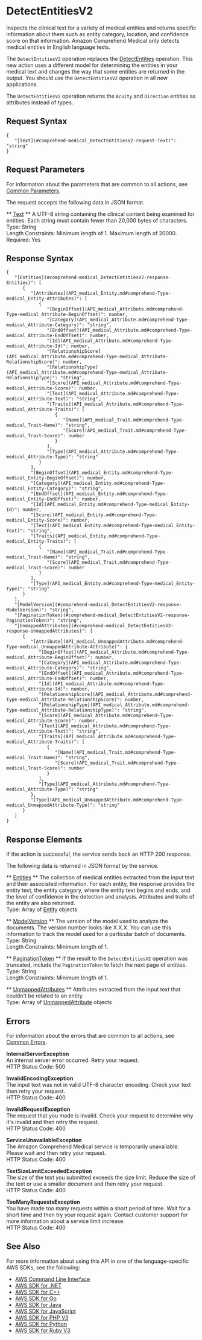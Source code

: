 # DetectEntitiesV2<a name="API_medical_DetectEntitiesV2"></a>

Inspects the clinical text for a variety of medical entities and returns specific information about them such as entity category, location, and confidence score on that information\. Amazon Comprehend Medical only detects medical entities in English language texts\.

The `DetectEntitiesV2` operation replaces the [DetectEntities](API_medical_DetectEntities.md) operation\. This new action uses a different model for determining the entities in your medical text and changes the way that some entities are returned in the output\. You should use the `DetectEntitiesV2` operation in all new applications\.

The `DetectEntitiesV2` operation returns the `Acuity` and `Direction` entities as attributes instead of types\. 

## Request Syntax<a name="API_medical_DetectEntitiesV2_RequestSyntax"></a>

```
{
   "[Text](#comprehend-medical_DetectEntitiesV2-request-Text)": "string"
}
```

## Request Parameters<a name="API_medical_DetectEntitiesV2_RequestParameters"></a>

For information about the parameters that are common to all actions, see [Common Parameters](CommonParameters.md)\.

The request accepts the following data in JSON format\.

 ** [Text](#API_medical_DetectEntitiesV2_RequestSyntax) **   <a name="comprehend-medical_DetectEntitiesV2-request-Text"></a>
A UTF\-8 string containing the clinical content being examined for entities\. Each string must contain fewer than 20,000 bytes of characters\.  
Type: String  
Length Constraints: Minimum length of 1\. Maximum length of 20000\.  
Required: Yes

## Response Syntax<a name="API_medical_DetectEntitiesV2_ResponseSyntax"></a>

```
{
   "[Entities](#comprehend-medical_DetectEntitiesV2-response-Entities)": [ 
      { 
         "[Attributes](API_medical_Entity.md#comprehend-Type-medical_Entity-Attributes)": [ 
            { 
               "[BeginOffset](API_medical_Attribute.md#comprehend-Type-medical_Attribute-BeginOffset)": number,
               "[Category](API_medical_Attribute.md#comprehend-Type-medical_Attribute-Category)": "string",
               "[EndOffset](API_medical_Attribute.md#comprehend-Type-medical_Attribute-EndOffset)": number,
               "[Id](API_medical_Attribute.md#comprehend-Type-medical_Attribute-Id)": number,
               "[RelationshipScore](API_medical_Attribute.md#comprehend-Type-medical_Attribute-RelationshipScore)": number,
               "[RelationshipType](API_medical_Attribute.md#comprehend-Type-medical_Attribute-RelationshipType)": "string",
               "[Score](API_medical_Attribute.md#comprehend-Type-medical_Attribute-Score)": number,
               "[Text](API_medical_Attribute.md#comprehend-Type-medical_Attribute-Text)": "string",
               "[Traits](API_medical_Attribute.md#comprehend-Type-medical_Attribute-Traits)": [ 
                  { 
                     "[Name](API_medical_Trait.md#comprehend-Type-medical_Trait-Name)": "string",
                     "[Score](API_medical_Trait.md#comprehend-Type-medical_Trait-Score)": number
                  }
               ],
               "[Type](API_medical_Attribute.md#comprehend-Type-medical_Attribute-Type)": "string"
            }
         ],
         "[BeginOffset](API_medical_Entity.md#comprehend-Type-medical_Entity-BeginOffset)": number,
         "[Category](API_medical_Entity.md#comprehend-Type-medical_Entity-Category)": "string",
         "[EndOffset](API_medical_Entity.md#comprehend-Type-medical_Entity-EndOffset)": number,
         "[Id](API_medical_Entity.md#comprehend-Type-medical_Entity-Id)": number,
         "[Score](API_medical_Entity.md#comprehend-Type-medical_Entity-Score)": number,
         "[Text](API_medical_Entity.md#comprehend-Type-medical_Entity-Text)": "string",
         "[Traits](API_medical_Entity.md#comprehend-Type-medical_Entity-Traits)": [ 
            { 
               "[Name](API_medical_Trait.md#comprehend-Type-medical_Trait-Name)": "string",
               "[Score](API_medical_Trait.md#comprehend-Type-medical_Trait-Score)": number
            }
         ],
         "[Type](API_medical_Entity.md#comprehend-Type-medical_Entity-Type)": "string"
      }
   ],
   "[ModelVersion](#comprehend-medical_DetectEntitiesV2-response-ModelVersion)": "string",
   "[PaginationToken](#comprehend-medical_DetectEntitiesV2-response-PaginationToken)": "string",
   "[UnmappedAttributes](#comprehend-medical_DetectEntitiesV2-response-UnmappedAttributes)": [ 
      { 
         "[Attribute](API_medical_UnmappedAttribute.md#comprehend-Type-medical_UnmappedAttribute-Attribute)": { 
            "[BeginOffset](API_medical_Attribute.md#comprehend-Type-medical_Attribute-BeginOffset)": number,
            "[Category](API_medical_Attribute.md#comprehend-Type-medical_Attribute-Category)": "string",
            "[EndOffset](API_medical_Attribute.md#comprehend-Type-medical_Attribute-EndOffset)": number,
            "[Id](API_medical_Attribute.md#comprehend-Type-medical_Attribute-Id)": number,
            "[RelationshipScore](API_medical_Attribute.md#comprehend-Type-medical_Attribute-RelationshipScore)": number,
            "[RelationshipType](API_medical_Attribute.md#comprehend-Type-medical_Attribute-RelationshipType)": "string",
            "[Score](API_medical_Attribute.md#comprehend-Type-medical_Attribute-Score)": number,
            "[Text](API_medical_Attribute.md#comprehend-Type-medical_Attribute-Text)": "string",
            "[Traits](API_medical_Attribute.md#comprehend-Type-medical_Attribute-Traits)": [ 
               { 
                  "[Name](API_medical_Trait.md#comprehend-Type-medical_Trait-Name)": "string",
                  "[Score](API_medical_Trait.md#comprehend-Type-medical_Trait-Score)": number
               }
            ],
            "[Type](API_medical_Attribute.md#comprehend-Type-medical_Attribute-Type)": "string"
         },
         "[Type](API_medical_UnmappedAttribute.md#comprehend-Type-medical_UnmappedAttribute-Type)": "string"
      }
   ]
}
```

## Response Elements<a name="API_medical_DetectEntitiesV2_ResponseElements"></a>

If the action is successful, the service sends back an HTTP 200 response\.

The following data is returned in JSON format by the service\.

 ** [Entities](#API_medical_DetectEntitiesV2_ResponseSyntax) **   <a name="comprehend-medical_DetectEntitiesV2-response-Entities"></a>
The collection of medical entities extracted from the input text and their associated information\. For each entity, the response provides the entity text, the entity category, where the entity text begins and ends, and the level of confidence in the detection and analysis\. Attributes and traits of the entity are also returned\.  
Type: Array of [Entity](API_medical_Entity.md) objects

 ** [ModelVersion](#API_medical_DetectEntitiesV2_ResponseSyntax) **   <a name="comprehend-medical_DetectEntitiesV2-response-ModelVersion"></a>
The version of the model used to analyze the documents\. The version number looks like X\.X\.X\. You can use this information to track the model used for a particular batch of documents\.  
Type: String  
Length Constraints: Minimum length of 1\.

 ** [PaginationToken](#API_medical_DetectEntitiesV2_ResponseSyntax) **   <a name="comprehend-medical_DetectEntitiesV2-response-PaginationToken"></a>
If the result to the `DetectEntitiesV2` operation was truncated, include the `PaginationToken` to fetch the next page of entities\.  
Type: String  
Length Constraints: Minimum length of 1\.

 ** [UnmappedAttributes](#API_medical_DetectEntitiesV2_ResponseSyntax) **   <a name="comprehend-medical_DetectEntitiesV2-response-UnmappedAttributes"></a>
Attributes extracted from the input text that couldn't be related to an entity\.  
Type: Array of [UnmappedAttribute](API_medical_UnmappedAttribute.md) objects

## Errors<a name="API_medical_DetectEntitiesV2_Errors"></a>

For information about the errors that are common to all actions, see [Common Errors](CommonErrors.md)\.

 **InternalServerException**   
 An internal server error occurred\. Retry your request\.   
HTTP Status Code: 500

 **InvalidEncodingException**   
 The input text was not in valid UTF\-8 character encoding\. Check your text then retry your request\.  
HTTP Status Code: 400

 **InvalidRequestException**   
 The request that you made is invalid\. Check your request to determine why it's invalid and then retry the request\.  
HTTP Status Code: 400

 **ServiceUnavailableException**   
 The Amazon Comprehend Medical service is temporarily unavailable\. Please wait and then retry your request\.   
HTTP Status Code: 400

 **TextSizeLimitExceededException**   
 The size of the text you submitted exceeds the size limit\. Reduce the size of the text or use a smaller document and then retry your request\.   
HTTP Status Code: 400

 **TooManyRequestsException**   
 You have made too many requests within a short period of time\. Wait for a short time and then try your request again\. Contact customer support for more information about a service limit increase\.   
HTTP Status Code: 400

## See Also<a name="API_medical_DetectEntitiesV2_SeeAlso"></a>

For more information about using this API in one of the language\-specific AWS SDKs, see the following:
+  [AWS Command Line Interface](https://docs.aws.amazon.com/goto/aws-cli/comprehendmedical-2018-10-30/DetectEntitiesV2) 
+  [AWS SDK for \.NET](https://docs.aws.amazon.com/goto/DotNetSDKV3/comprehendmedical-2018-10-30/DetectEntitiesV2) 
+  [AWS SDK for C\+\+](https://docs.aws.amazon.com/goto/SdkForCpp/comprehendmedical-2018-10-30/DetectEntitiesV2) 
+  [AWS SDK for Go](https://docs.aws.amazon.com/goto/SdkForGoV1/comprehendmedical-2018-10-30/DetectEntitiesV2) 
+  [AWS SDK for Java](https://docs.aws.amazon.com/goto/SdkForJava/comprehendmedical-2018-10-30/DetectEntitiesV2) 
+  [AWS SDK for JavaScript](https://docs.aws.amazon.com/goto/AWSJavaScriptSDK/comprehendmedical-2018-10-30/DetectEntitiesV2) 
+  [AWS SDK for PHP V3](https://docs.aws.amazon.com/goto/SdkForPHPV3/comprehendmedical-2018-10-30/DetectEntitiesV2) 
+  [AWS SDK for Python](https://docs.aws.amazon.com/goto/boto3/comprehendmedical-2018-10-30/DetectEntitiesV2) 
+  [AWS SDK for Ruby V3](https://docs.aws.amazon.com/goto/SdkForRubyV3/comprehendmedical-2018-10-30/DetectEntitiesV2) 
